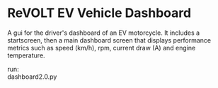 # ReVOLT EV Vehicle Dashboard
A gui for the driver's dashboard of an EV motorcycle. It includes a startscreen, then a main dashboard screen that displays performance metrics such as speed (km/h), rpm, current draw (A) and engine temperature. 

run: \
dashboard2.0.py